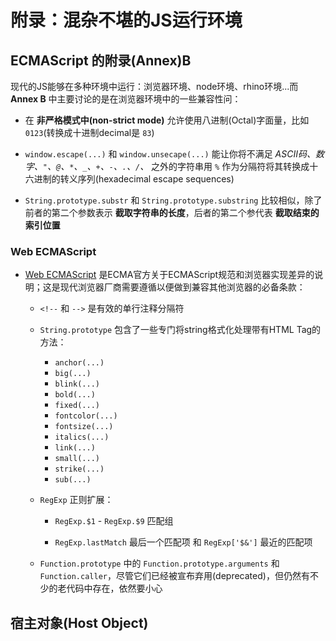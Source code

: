 # 附录：混杂不堪的JS运行环境
## ECMAScript 的附录(Annex)B
现代的JS能够在多种环境中运行：浏览器环境、node环境、rhino环境...而 **Annex B** 中主要讨论的是在浏览器环境中的一些兼容性问：
- 在 **非严格模式中(non-strict mode)** 允许使用八进制(Octal)字面量，比如 `0123`(转换成十进制decimal是 `83`)

- `window.escape(...)` 和 `window.unsecape(...)` 能让你将不满足 *ASCII码、数字、`"`、`@`、`*`、`_`、`+`、`-`、`.`、`/`、* 之外的字符串用 `%` 作为分隔符将其转换成十六进制的转义序列(hexadecimal escape sequences)

- `String.prototype.substr` 和 `String.prototype.substring` 比较相似，除了前者的第二个参数表示 **截取字符串的长度**，后者的第二个参代表 **截取结束的索引位置**

### Web ECMAScript
- [Web ECMAScript](https://github.com/tc39/ecma262) 是ECMA官方关于ECMAScript规范和浏览器实现差异的说明；这是现代浏览器厂商需要遵循以便做到兼容其他浏览器的必备条款：
  - `<!--` 和 `-->` 是有效的单行注释分隔符

  - `String.prototype` 包含了一些专门将string格式化处理带有HTML Tag的方法：
    - `anchor(...)`
    - `big(...)`
    - `blink(...)`
    - `bold(...)`
    - `fixed(...)`
    - `fontcolor(...)`
    - `fontsize(...)`
    - `italics(...)`
    - `link(...)`
    - `small(...)`
    - `strike(...)`
    - `sub(...)`
  
  - `RegExp` 正则扩展：
    - `RegExp.$1` - `RegExp.$9` 匹配组

    - `RegExp.lastMatch` 最后一个匹配项 和 `RegExp['$&']` 最近的匹配项

  - `Function.prototype` 中的 `Function.prototype.arguments` 和 `Function.caller`，尽管它们已经被宣布弃用(deprecated)，但仍然有不少的老代码中存在，依然要小心

## 宿主对象(Host Object)